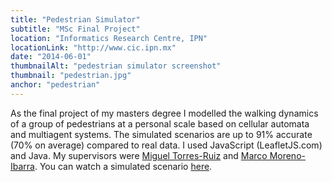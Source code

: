 ```yaml
---
title: "Pedestrian Simulator"
subtitle: "MSc Final Project"
location: "Informatics Research Centre, IPN"
locationLink: "http://www.cic.ipn.mx"
date: "2014-06-01"
thumbnailAlt: "pedestrian simulator screenshot"
thumbnail: "pedestrian.jpg"
anchor: "pedestrian"
---
```

As the final project of my masters degree I modelled the walking dynamics of a group of pedestrians at a personal scale based on cellular automata and multiagent systems. The simulated scenarios are up to 91% accurate (70% on average) compared to real data. I used JavaScript (LeafletJS.com) and Java. My supervisors were [Miguel Torres-Ruiz](https://scholar.google.co.uk/citations?user=Szh5H38AAAAJ&hl=en&oi=ao) and [Marco Moreno-Ibarra](https://scholar.google.co.uk/citations?user=YIVxg1AAAAAJ&hl=en). You can watch a simulated scenario [here]( https://goo.gl/UkR2Wb).